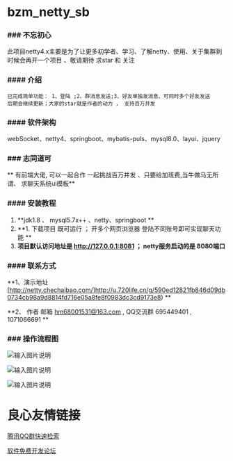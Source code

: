 # bzm_netty_sb

### ### 不忘初心

此项目netty4.x主要是为了让更多初学者、学习、了解netty、使用、关于集群到时候会再开一个项目 、敬请期待 求star 和 关注

### #### 介绍                                                                               

`已完成简单功能： 1、登陆 ;2、群消息发送;3、好友单独发消息、可同时多个好友发送`                                    
`后期会继续更新；大家的star就是作者的动力 ， 支持百万并发`                        


### #### 软件架构

 webSocket、netty4、springboot、mybatis-puls、mysql8.0、layui、jquery       


### ### 志同道可

  ** 有前端大佬, 可以一起合作 一起挑战百万并发 、只要给加班费,当牛做马无所谓、 求聊天系统ui模板**           


### #### 安装教程

1.   **jdk1.8  、 mysql5.7x++ 、netty、springboot        **     
2.   **1. 下载项目 既可运行 ； 开多个网页浏览器 登陆不同账号即可实现聊天功能   ** 
3.   **项目默认访问地址是  http://127.0.0.1:8081  ；  netty服务启动的是 8080端口**  



### #### 联系方式
                                                                                                                                                                             
 **1、演示地址 [http://netty.chechaibao.com/]http://u.720life.cn/g/590ed12821fb846d09db0734cb98a9d8814fd716e05a8fe8f0983dc3cd9173e8)    ** 
                                                                                                                             
 
**2、 作者 邮箱 hm68001531@163.com , QQ交流群 695449401 , 1071066691  **     


### ### 操作流程图 
              
                                                                                                                          
![输入图片说明](https://images.gitee.com/uploads/images/2020/0606/205328_ff57c433_1317781.png "im_聊天0000.png")


![输入图片说明](https://images.gitee.com/uploads/images/2020/0606/205346_2afb2521_1317781.png "im聊天001.png")


![输入图片说明](https://images.gitee.com/uploads/images/2020/0606/205358_e2579049_1317781.png "im聊天002.png")


                                                




 # 良心友情链接

[腾讯QQ群快速检索](http://u.720life.cn/s/8cf73f7c)

[软件免费开发论坛](http://u.720life.cn/s/bbb01dc0)